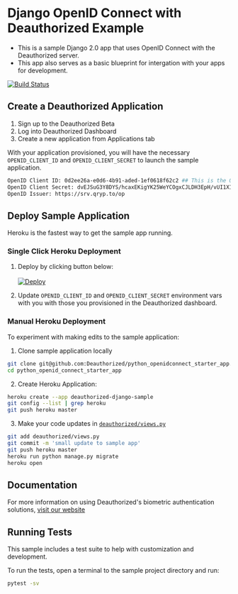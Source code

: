 # Django OpenID Connect with Deauthorized Example

- This is a sample Django 2.0 app that uses OpenID Connect with the Deauthorized server.
- This app also serves as a basic blueprint for intergation with your apps for development.  

[![Build Status](https://travis-ci.org/brendancol/django_openidconnect_starter_app.svg?branch=master)](https://travis-ci.org/brendancol/django_openidconnect_starter_app)

## Create a Deauthorized Application

1. Sign up to the Deauthorized Beta
2. Log into Deauthorized Dashboard
3. Create a new application from Applications tab

With your application provisioned, you will have the necessary `OPENID_CLIENT_ID` and `OPENID_CLIENT_SECRET` to launch the sample application.

```sh
OpenID Client ID: 0d2ee26a-e0d6-4b91-aded-1ef0618f62c2 ## This is the OPENID_CLIENT_ID
OpenID Client Secret: dvEJSuG3Y8DYS/hcaxEKigYK25WeYCOgxCJLDH3EpH/vUI1X1hzSErDlNfLID9aP  ## This is the OPENID_CLIENT_SECRET
OpenID Issuer: https://srv.qryp.to/op
```

## Deploy Sample Application

Heroku is the fastest way to get the sample app running.

### Single Click Heroku Deployment

1. Deploy by clicking button below:<br/><br/>[![Deploy](https://www.herokucdn.com/deploy/button.svg)](https://heroku.com/deploy?template=https://github.com/Deauthorized/django_openidconnect_starter_app/)

2. Update `OPENID_CLIENT_ID` and `OPENID_CLIENT_SECRET` environment vars with you with those you provisioned in the Deauthorized dashboard.

### Manual Heroku Deployment

To experiment with making edits to the sample application:

1. Clone sample application locally

```sh
git clone git@github.com:Deauthorized/python_openidconnect_starter_app.git
cd python_openid_connect_starter_app
```

2. Create Heroku Application:

```sh
heroku create --app deauthorized-django-sample
git config --list | grep heroku
git push heroku master
```

3. Make your code updates in [`deauthorized/views.py`](https://github.com/Deauthorized/django_openidconnect_starter_app/blob/master/deauthorized/views.py)

```sh
git add deauthorized/views.py
git commit -m 'small update to sample app'
git push heroku master
heroku run python manage.py migrate
heroku open
```

## Documentation

For more information on using Deauthorized's biometric authentication solutions, [visit our website](https://www.deauthorized.com)


## Running Tests

This sample includes a test suite to help with customization and development.

To run the tests, open a terminal to the sample project directory and run:
```sh
pytest -sv
```
